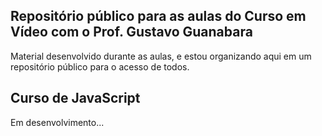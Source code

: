 ## Repositório público para as aulas do Curso em Vídeo com o Prof. Gustavo Guanabara

Material desenvolvido durante as aulas, e estou organizando aqui em um repositório público para o acesso de todos.

## Curso de JavaScript

Em desenvolvimento...